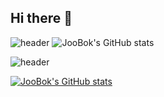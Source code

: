 ## Hi there 👋

![header](https://capsule-render.vercel.app/api?type=slice&color=auto&height=300&section=header&text=JooBok's%20Github&fontSize=90)
![JooBok's GitHub stats](https://github-readme-stats.vercel.app/api?username=JooBok&theme=dark&show_icons=true)

![header](https://capsule-render.vercel.app/api?type=slice&color=auto&height=300&section=header&text=JooBok's%20Github&fontSize=90)

[![JooBok's GitHub stats](https://github-readme-stats.vercel.app/api?username=JooBok&theme=dark&show_icons=true)](https://github.com/JooBok/github-readme-stats)

